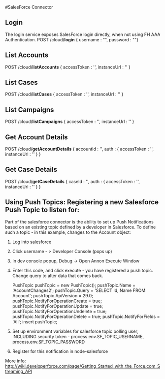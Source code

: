 #SalesForce Connector

## Login
The login service exposes SalesForce login directly, when not using FH AAA Authentication.
POST /cloud/**login**
{ username : "", password : ""}

## List Accounts
POST /cloud/**listAccounts**
{ accessToken : '', instanceUrl : '' }

## List Cases
POST /cloud/**listCases**
{ accessToken : '', instanceUrl : '' }

## List Campaigns
POST /cloud/**listCampaigns**
{ accessToken : '', instanceUrl : '' }

## Get Account Details
POST /cloud/**getAccountDetails**
{ 
  accountId : '', 
  auth : { 
    accessToken : '', 
    instanceUrl : '' 
  }
}

## Get Case Details
POST /cloud/**getCaseDetails**
{ 
  caseId : '', 
  auth : { 
    accessToken : '', 
    instanceUrl : '' 
  }
}



## Using Push Topics: Registering a new Salesforce Push Topic to listen for:
Part of the salesforce connector is the ability to set up Push Notifications based on an existing topic defined by a developer in Salesforce. To define such a topic - in this example, changes to the Account object: 

1. Log into salesforce
2. Click username - > Developer Console (pops up)
3. In dev console popup, Debug -> Open Annon Execute Window
4. Enter this code, and click execute - you have registered a push topic. Change query to alter data that comes back.

    PushTopic pushTopic = new PushTopic();
    pushTopic.Name = 'AccountChanges2';
    pushTopic.Query = 'SELECT Id, Name FROM Account';
    pushTopic.ApiVersion = 29.0;
    pushTopic.NotifyForOperationCreate = true;
    pushTopic.NotifyForOperationUpdate = true;
    pushTopic.NotifyForOperationUndelete = true;
    pushTopic.NotifyForOperationDelete = true;
    pushTopic.NotifyForFields = 'All';
    insert pushTopic;
    
5. Set up environment variables for salesforce topic polling user, INCLUDING security token - process.env.SF_TOPIC_USERNAME, process.env.SF_TOPIC_PASSWORD
6. Register for this notification in node-salesforce

More info: http://wiki.developerforce.com/page/Getting_Started_with_the_Force.com_Streaming_API
